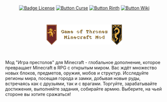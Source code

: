 <div align = "center">

<br>

[![Badge License]][License]
[![Button Curse]][Curse]
[![Button Rinth]][Rinth]
[![Button Wiki]][Wiki]

<br>

![Logo]

<br>

</div>

Мод "Игра престолов" для Minecraft - глобальное дополнение, которое превращает Minecraft в RPG c открытым миром. Вас
ждёт множество новых блоков, предметов, оружия, мобов и структур. Исследуйте регионы мира, посещая города и замки,
добывая новые руды, встречаясь как с друзьями, так и с врагами. Торгуйте, зарабатывайте достижения, выполняйте задания,
собирайте армию. Выберите, на чьей стороне вы хотите сражаться!

<!----------------------------------------------------------------------------->

[License]: LICENSE

[Curse]: https://www.curseforge.com/minecraft/mc-mods/gotminecraftmod

[Rinth]: https://modrinth.com/mod/gotminecraftmod

[Logo]: src/main/resources/assets/got/textures/logo.png

[Wiki]: https://gotminecraftmod.fandom.com/ru

[Badge License]: https://img.shields.io/badge/License-GPL_3-0167a0.svg?style=for-the-badge&labelColor=blue

[Button Curse]: https://img.shields.io/badge/Download-f16436.svg?style=for-the-badge&logoColor=white&logo=CurseForge

[Button Rinth]: https://img.shields.io/badge/Download-f16436.svg?style=for-the-badge&logoColor=white&logo=Modrinth

[Button Wiki]: https://img.shields.io/badge/Wiki-FA005A.svg?style=for-the-badge&logoColor=white&logo=Fandom
